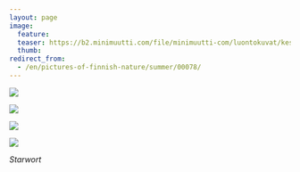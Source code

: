 ```yaml
---
layout: page
image:
  feature:
  teaser: https://b2.minimuutti.com/file/minimuutti-com/luontokuvat/kes%C3%A4/4/DS21899-245px.jpg
  thumb:
redirect_from:
  - /en/pictures-of-finnish-nature/summer/00078/
---
```


[![](https://b2.minimuutti.com/file/minimuutti-com/luontokuvat/kes%C3%A4/4/DS21901-800px.jpg)](https://dl.dropboxusercontent.com/sh/ea1wtnz7z734o12/AADg9Wv76ZSpO65Aoos2j8nza/luontokuvat/kes%C3%A4/4/DS21901.jpg)

[![](https://b2.minimuutti.com/file/minimuutti-com/luontokuvat/kes%C3%A4/4/DS21864-800px.jpg)](https://dl.dropboxusercontent.com/sh/ea1wtnz7z734o12/AADDLSQrZZgGJ8bWTVwB-d_Va/luontokuvat/kes%C3%A4/4/DS21864.jpg)

[![](https://b2.minimuutti.com/file/minimuutti-com/luontokuvat/kes%C3%A4/4/DS21877-800px.jpg)](https://dl.dropboxusercontent.com/sh/ea1wtnz7z734o12/AADdY0JAIdFJUYXrnSn3GrAja/luontokuvat/kes%C3%A4/4/DS21877.jpg)

[![](https://b2.minimuutti.com/file/minimuutti-com/luontokuvat/kes%C3%A4/4/DS21899-800px.jpg)](https://dl.dropboxusercontent.com/sh/ea1wtnz7z734o12/AAB3w9ETP3OiRhQgsw9quctJa/luontokuvat/kes%C3%A4/4/DS21899.jpg)

*Starwort*
